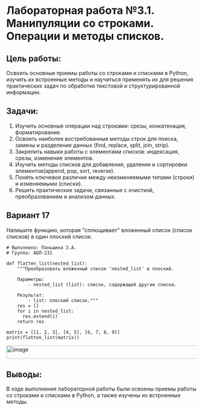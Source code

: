 # Лабораторная работа №3.1. Манипуляции со строками. Операции и методы списков.
## Цель работы: 
Освоить основные приемы работы со строками и списками в Python, изучить их встроенные методы и научиться применять их для решения практических задач по обработке текстовой и структурированной информации.
## Задачи:
1. Изучить основные операции над строками: срезы, конкатенация, форматирование.
2. Освоить наиболее востребованные методы строк для поиска, замены и разделения данных (find, replace, split, join, strip).
3. Закрепить навыки работы с элементами списков: индексация, срезы, изменение элементов.
4. Изучить методы списков для добавления, удаления и сортировки элементов(append, pop, sort, reverse).
5. Понять ключевое различие между неизменяемыми типами (строки) и изменяемыми (списки).
6. Решить практические задачи, связанные с очисткой, преобразованием и анализом данных.
## Вариант 17
Напишите функцию, которая "сплющивает" вложенный список (список списков) в один плоский список.
```
# Выполнила: Паньшина З.А.
# Группа: АБП-231

def flatten_list(nested_list):
    """Преобразовать вложенный список 'nested_list' в плоский.

    Параметры:
        - nested_list (list): список, содержащий другие списки.

    Результат:
        - list: плоский список."""
    res = []
    for i in nested_list:
      res.extend(i)
    return res

matrix = [[1, 2, 3], [4, 5], [6, 7, 8, 9]]
print(flatten_list(matrix))
```
<img width="614" height="35" alt="image" src="https://github.com/user-attachments/assets/4aadb6bf-bb25-47c2-a994-3b293121f6aa" />

## Выводы:
В ходе выполнения лабораторной работы были освоены приемы работы со строками и списками в Python, а также изучены их встроенные методы.
